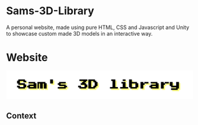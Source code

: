 # Sams-3D-Library
A personal website, made using pure HTML, CSS and Javascript and Unity to showcase custom made 3D models in an interactive way.

# Website
<div align="center">
  <a href="https://sams3dlibrary.com/">
    <img src="Showcase%20Files/Images/Sam%27s%203D%20Library%20Intro%20Logo.png" alt="Sam's 3D Library">
  </a>
</div>

## Context
